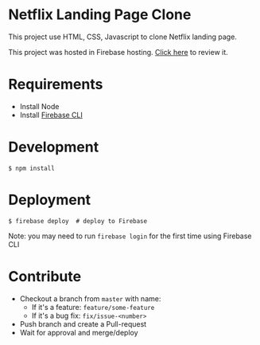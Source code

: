 # Netflix Landing Page Clone

This project use HTML, CSS, Javascript to clone Netflix landing page.

This project was hosted in Firebase hosting. [Click here](https://netflix-landing-page-clone.firebaseapp.com/) to review it.

# Requirements

- Install Node
- Install [Firebase CLI](https://firebase.google.com/docs/cli/)

# Development

```
$ npm install
```

# Deployment

```
$ firebase deploy  # deploy to Firebase
```

Note: you may need to run `firebase login` for the first time using Firebase CLI

# Contribute

- Checkout a branch from `master` with name:
  - If it's a feature: `feature/some-feature`
  - If it's a bug fix: `fix/issue-<number>`
- Push branch and create a Pull-request
- Wait for approval and merge/deploy
